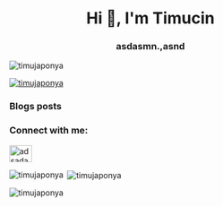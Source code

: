 

<!--# 💫 About Me:
asdasdasdasd


## 🌐 Socials:
[![Instagram](https://img.shields.io/badge/Instagram-%23E4405F.svg?logo=Instagram&logoColor=white)](https://instagram.com/ardatmcnacar) [![LinkedIn](https://img.shields.io/badge/LinkedIn-%230077B5.svg?logo=linkedin&logoColor=white)](https://linkedin.com/in/https://www.linkedin.com/in/arda-timucin-acar/) 

# 💻 Tech Stack:
![C](https://img.shields.io/badge/c-%2300599C.svg?style=for-the-badge&logo=c&logoColor=white) ![C#](https://img.shields.io/badge/c%23-%23239120.svg?style=for-the-badge&logo=csharp&logoColor=white) ![C++](https://img.shields.io/badge/c++-%2300599C.svg?style=for-the-badge&logo=c%2B%2B&logoColor=white) ![Java](https://img.shields.io/badge/java-%23ED8B00.svg?style=for-the-badge&logo=openjdk&logoColor=white) ![HTML5](https://img.shields.io/badge/html5-%23E34F26.svg?style=for-the-badge&logo=html5&logoColor=white) ![Python](https://img.shields.io/badge/python-3670A0?style=for-the-badge&logo=python&logoColor=ffdd54) ![.Net](https://img.shields.io/badge/.NET-5C2D91?style=for-the-badge&logo=.net&logoColor=white) ![Bootstrap](https://img.shields.io/badge/bootstrap-%238511FA.svg?style=for-the-badge&logo=bootstrap&logoColor=white) ![SQLite](https://img.shields.io/badge/sqlite-%2307405e.svg?style=for-the-badge&logo=sqlite&logoColor=white) ![Postgres](https://img.shields.io/badge/postgres-%23316192.svg?style=for-the-badge&logo=postgresql&logoColor=white) ![NumPy](https://img.shields.io/badge/numpy-%23013243.svg?style=for-the-badge&logo=numpy&logoColor=white) ![Pandas](https://img.shields.io/badge/pandas-%23150458.svg?style=for-the-badge&logo=pandas&logoColor=white) ![GitHub](https://img.shields.io/badge/github-%23121011.svg?style=for-the-badge&logo=github&logoColor=white)
# 📊 GitHub Stats:
![](https://github-readme-stats.vercel.app/api?username=Timujaponya&theme=midnight-purple&hide_border=false&include_all_commits=false&count_private=false)<br/>
![](https://github-readme-streak-stats.herokuapp.com/?user=Timujaponya&theme=midnight-purple&hide_border=false)<br/>
![](https://github-readme-stats.vercel.app/api/top-langs/?username=Timujaponya&theme=midnight-purple&hide_border=false&include_all_commits=false&count_private=false&layout=compact)

## 🏆 GitHub Trophies
![](https://github-profile-trophy.vercel.app/?username=Timujaponya&theme=tokyonight&no-frame=true&no-bg=false&margin-w=4)

### 🔝 Top Contributed Repo
![](https://github-contributor-stats.vercel.app/api?username=Timujaponya&limit=5&theme=midnight-purple&combine_all_yearly_contributions=true)

---
[![](https://visitcount.itsvg.in/api?id=Timujaponya&icon=10&color=7)](https://visitcount.itsvg.in) -->


<h1 align="center">Hi 👋, I'm Timucin</h1>
<h3 align="center">asdasmn.,asnd</h3>

<p align="left"> <img src="https://komarev.com/ghpvc/?username=timujaponya&label=Profile%20views&color=0e75b6&style=flat" alt="timujaponya" /> </p>

<p align="left"> <a href="https://github.com/ryo-ma/github-profile-trophy"><img src="https://github-profile-trophy.vercel.app/?username=timujaponya" alt="timujaponya" /></a> </p>

### Blogs posts
<!-- BLOG-POST-LIST:START -->
<!-- BLOG-POST-LIST:END -->

<h3 align="left">Connect with me:</h3>
<p align="left">
<a href="/adsadasdad" target="blank"><img align="center" src="https://raw.githubusercontent.com/rahuldkjain/github-profile-readme-generator/master/src/images/icons/Social/rss.svg" alt="adsadasdad" height="30" width="40" /></a>
</p>

<p><img align="left" src="https://github-readme-stats.vercel.app/api/top-langs?username=timujaponya&show_icons=true&locale=en&layout=compact" alt="timujaponya" /></p>

<p>&nbsp;<img align="center" src="https://github-readme-stats.vercel.app/api?username=timujaponya&show_icons=true&locale=en" alt="timujaponya" /></p>

<p><img align="center" src="https://github-readme-streak-stats.herokuapp.com/?user=timujaponya&" alt="timujaponya" /></p>
